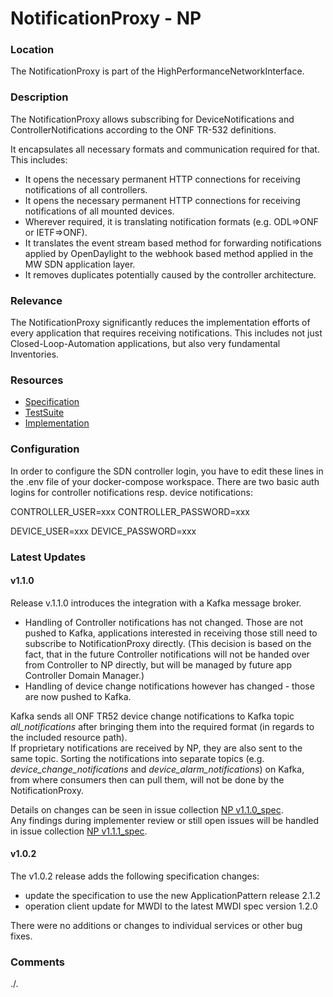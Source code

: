 # NotificationProxy - NP

### Location
The NotificationProxy is part of the HighPerformanceNetworkInterface.

### Description
The NotificationProxy allows subscribing for DeviceNotifications and ControllerNotifications according to the ONF TR-532 definitions.  

It encapsulates all necessary formats and communication required for that. This includes:  
- It opens the necessary permanent HTTP connections for receiving notifications of all controllers.  
- It opens the necessary permanent HTTP connections for receiving notifications of all mounted devices.  
- Wherever required, it is translating notification formats (e.g. ODL=>ONF or IETF=>ONF).  
- It translates the event stream based method for forwarding notifications applied by OpenDaylight to the webhook based method applied in the MW SDN application layer.  
- It removes duplicates potentially caused by the controller architecture.  

### Relevance
The NotificationProxy significantly reduces the implementation efforts of every application that requires receiving notifications.
This includes not just Closed-Loop-Automation applications, but also very fundamental Inventories.

### Resources
- [Specification](./spec/)
- [TestSuite](./testing/)
- [Implementation](./server/)

### Configuration
In order to configure the SDN controller login, you have to edit these lines in the .env file of your docker-compose workspace.
There are two basic auth logins for controller notifications resp. device notifications:

CONTROLLER_USER=xxx
CONTROLLER_PASSWORD=xxx

DEVICE_USER=xxx
DEVICE_PASSWORD=xxx

### Latest Updates  

#### v1.1.0
Release v.1.1.0 introduces the integration with a Kafka message broker.  

- Handling of Controller notifications has not changed. Those are not pushed to Kafka, applications interested in receiving those still need to subscribe to NotificationProxy directly. (This decision is based on the fact, that in the future Controller notifications will not be handed over from Controller to NP directly, but will be managed by future app Controller Domain Manager.)
- Handling of device change notifications however has changed - those are now pushed to Kafka.

Kafka sends all ONF TR52 device change notifications to Kafka topic *all_notifications* after bringing them into the required format (in regards to the included resource path).  
If proprietary notifications are received by NP, they are also sent to the same topic.
Sorting the notifications into separate topics (e.g. *device_change_notifications* and *device_alarm_notifications*) on Kafka, from where consumers then can pull them, will not be done by the NotificationProxy.  

Details on changes can be seen in issue collection [NP v1.1.0_spec](https://github.com/openBackhaul/NotificationProxy/milestone/3).  
Any findings during implementer review or still open issues will be handled in issue collection [NP v1.1.1_spec](https://github.com/openBackhaul/NotificationProxy/milestone/7).  

#### v1.0.2
The v1.0.2 release adds the following specification changes:

- update the specification to use the new ApplicationPattern release 2.1.2
- operation client update for MWDI to the latest MWDI spec version 1.2.0  

There were no additions or changes to individual services or other bug fixes.

### Comments
./.
